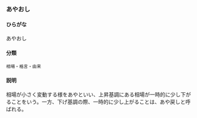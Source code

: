 <div style="display:none;">

## [あ行](securities-terms?id=あ行)

</div>

### あやおし

#### ひらがな

あやおし

#### 分類

`相場・格言・由来`

#### 説明

相場が小さく変動する様をあやといい、上昇基調にある相場が一時的に少し下がることをいう。一方、下げ基調の際、一時的に少し上がることは、あや戻しと呼ばれる。

<div style="display:none;">

## [か行](securities-terms?id=か行)
## [さ行](securities-terms?id=さ行)
## [た行](securities-terms?id=た行)
## [な行](securities-terms?id=な行)
## [は行](securities-terms?id=は行)
## [ま行](securities-terms?id=ま行)
## [や行](securities-terms?id=や行)
## [ら行](securities-terms?id=ら行)
## [わ行](securities-terms?id=わ行)
## [英数字・記号](securities-terms?id=英数字・記号)

</div>


